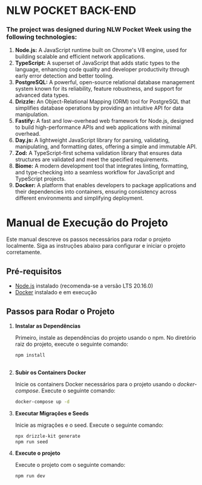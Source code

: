  # NLW POCKET BACK-END

### The project was designed during NLW Pocket Week using the following technologies:

1. **Node.js:** A JavaScript runtime built on Chrome's V8 engine, used for building scalable and efficient network applications.
2. **TypeScript:** A superset of JavaScript that adds static types to the language, enhancing code quality and developer productivity through early error detection and better tooling.
3. **PostgreSQL:** A powerful, open-source relational database management system known for its reliability, feature robustness, and support for advanced data types.
4. **Drizzle:** An Object-Relational Mapping (ORM) tool for PostgreSQL that simplifies database operations by providing an intuitive API for data manipulation.
5. **Fastify:** A fast and low-overhead web framework for Node.js, designed to build high-performance APIs and web applications with minimal overhead.
6. **Day.js:** A lightweight JavaScript library for parsing, validating, manipulating, and formatting dates, offering a simple and immutable API.
7. **Zod:** A TypeScript-first schema validation library that ensures data structures are validated and meet the specified requirements.
8. **Biome:** A modern development tool that integrates linting, formatting, and type-checking into a seamless workflow for JavaScript and TypeScript projects.
9. **Docker:** A platform that enables developers to package applications and their dependencies into containers, ensuring consistency across different environments and simplifying deployment.

# Manual de Execução do Projeto

Este manual descreve os passos necessários para rodar o projeto localmente. Siga as instruções abaixo para configurar e iniciar o projeto corretamente.

## Pré-requisitos

- [Node.js](https://nodejs.org/) instalado (recomenda-se a versão LTS 20.16.0)
- [Docker](https://www.docker.com/) instalado e em execução

## Passos para Rodar o Projeto

1. **Instalar as Dependências**

   Primeiro, instale as dependências do projeto usando o npm. No diretório raiz do projeto, execute o seguinte comando:

   ```bash
   npm install
    
2. **Subir os Containers Docker**

    Inicie os containers Docker necessários para o projeto usando o *docker-compose*. Execute o seguinte comando:

    ```bash
   docker-compose up -d
   
3. **Executar Migrações e Seeds**
 
    Inicie as migrações e o seed. Execute o seguinte comando:
    
    ```bash
   npx drizzle-kit generate
   npm run seed

4. **Execute o projeto**
    
    Execute o projeto com o seguinte comando:
    
    ```bash
    npm run dev
    
